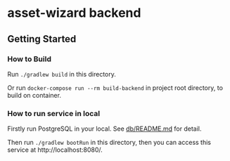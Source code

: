 # asset-wizard backend

## Getting Started

### How to Build

Run `./gradlew build` in this directory.

Or run `docker-compose run --rm build-backend` in project root directory, to build on container.

### How to run service in local

Firstly run PostgreSQL in your local. See [db/README.md](../db/README.md) for detail.

Then run `./gradlew bootRun` in this directory, then you can access this service at http://localhost:8080/.
